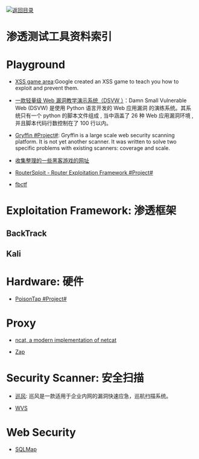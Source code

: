 [![返回目录](https://parg.co/UGo)](https://parg.co/b4z) 
 


# 渗透测试工具资料索引

# Playground

* [XSS game area](https://xss-game.appspot.com/):Google created an XSS game to teach you how to exploit and prevent them.

* [一款轻量级 Web 漏洞教学演示系统（DSVW ）](http://www.freebuf.com/sectool/126707.html)：Damn Small Vulnerable Web (DSVW) 是使用 Python 语言开发的 Web 应用漏洞 的演练系统。其系统只有一个 python 的脚本文件组成 , 当中涵盖了 26 种 Web 应用漏洞环境 , 并且脚本代码行数控制在了 100 行以内。

- [Gryffin #Project#](https://github.com/yahoo/gryffin): Gryffin is a large scale web security scanning platform. It is not yet another scanner. It was written to solve two specific problems with existing scanners: coverage and scale.

- [收集整理的一些黑客游戏的网址](http://toutiao.io/posts/nkt6rh)

- [RouterSploit - Router Exploitation Framework #Project#](https://github.com/reverse-shell/routersploit)

- [fbctf](https://github.com/facebook/fbctf)

# Exploitation Framework: 渗透框架

## BackTrack

## Kali

# Hardware: 硬件

* [PoisonTap #Project#](https://github.com/samyk/poisontap)

# Proxy

* [ncat, a modern implementation of netcat](https://www.redpill-linpro.com/sysadvent/2016/12/10/ncat.html)

- [Zap]()

# Security Scanner: 安全扫描

* [巡风](https://github.com/ysrc/xunfeng): 巡风是一款适用于企业内网的漏洞快速应急，巡航扫描系统。

- [WVS]()

# Web Security

* [SQLMap]()
